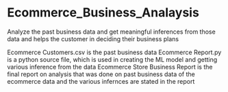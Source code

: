 # Ecommerce_Business_Analaysis
Analyze the past business data and get meaningful inferences from those data and helps the customer in deciding their business plans

Ecommerce Customers.csv is the past business data
Ecommerce Report.py is a python source file, which is used in creating the ML model and getting various inference from the data
Ecommerce Store Business Report is the final report on analysis that was done on past business data of the ecommerce data and the various infernces are stated in the report

